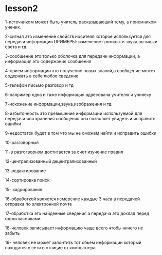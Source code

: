 # lesson2
  1-источником может быть учитель расказываюший тему, а приемником ученик.

  2-сигнал это изменение свойств носителя которое используется для передачи информации ПРИМЕРЫ:  изменение громкости звука,вспышки света и тд.

  3-сообшение это только оболочка для передачи информации, а информация это содержание сообщения

  4-прием информации это получение новых знаний,а сообщение может содержать в себе любое сведение

  5-телефон письмо разговор и тд

  6-например одна и таже информация адресована учителю и учинеку 

  7-искожение информации,звука,изображения и тд

  8-избыточность это превышение информации используемой для передачи или хранения сообщения она позволяет увидеть и исправить ошибки

  9-недостаток будет в том что мы не сможем найти и исправить ошибки

  10-разговорный

  11-в разгогворном достигается за счет изучение правил 

  12-централизованный децентрализованный

  13-редактирование

  14-сортировка поиск

  15- кадрирование 

  16-обработкой является измерение каждые 3 часа а передачей отправка по электронной почте

  17-обработка это найденные сведения а передача это доклад перед однокласниками

  18-человек записывает информацию чаще всего чтобы ничего не забыть 

  19- человек не может запонтить тот обьем информации который находится в сети в отлицие от компьютера

  
